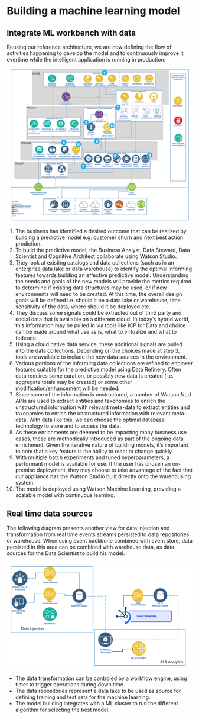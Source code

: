 # Building a machine learning model

## Integrate ML workbench with data 

Reusing our reference architecture, we are now defining the flow of activities happening to develop the model and to continuously improve it overtime while the intelligent application is running in production:

![](model-build.png)

1. The business has identified a desired outcome that can be realized by building a predictive model e.g. customer churn and next best action prodiction.
1. To build the predictive model; the Business Analyst, Data Steward, Data Scientist and Cognitive Architect collaborate using Watson Studio.
1. They look at existing catalogs and data collections (such as in an enterprise data lake or data warehouse) to identify the optimal informing features towards building an effective predictive model. Understanding the needs and goals of the new models will provide the metrics required to determine if existing data structures may be used, or if new environments will need to be created. At this time, the overall design goals will be defined i.e. should it be a data lake or warehouse, time sensitivity of the data, where should it be deployed etc.
1. They discuss some signals could be extracted out of third party and social data that is available on a different cloud. In today’s hybrid world, this information may be pulled in via tools like ICP for Data and choice can be made around what use as is, what to virtualize and what to federate.
1. Using a cloud native data service, these additional signals are pulled into the data collections.  Depending on the choices made at step 3, tools are available to include the new data sources in the environment.
1. Various portions of the informing data collections are refined to engineer features suitable for the predictive model using Data Refinery. Often data requires some curation, or possibly new data is created (i.e. aggregate totals may be created) or some other modification/enhancement will be needed.
1. Since some of the information is unstructured, a number of Watson NLU APIs are used to extract entities and taxonomies to enrich the unstructured information with relevant meta-data to extract entities and taxonomies to enrich the unstructured information with relevant meta-data.  With data like this, we can choose the optimal database technology to store and to access the data.
1. As these enrichments are deemed to be impacting many business use cases, these are methodically introduced as part of the ongoing data enrichment.  Given the iterative nature of building models, it’s important to note that a key feature is the ability to react to change quickly.  
1. With multiple batch experiments and tuned hyperparameters, a performant model is available for use.  If the user has chosen an on-premise deployment, they may choose to take advantage of the fact that our appliance has the Watson Studio built directly onto the warehousing system.
1. The model is deployed using Watson Machine Learning, providing a scalable model with continuous learning.


## Real time data sources

The following diagram presents another view for data injection and transformation from real time events streams persisted to data repositories or warehouse. When using event backbone combined with event store, data persisted in this area can be combined with warehouse data, as data sources for the Data Scientist to build his model.

![](model-ia-ai.png)

* The data transformation can be controled by a workflow engine, using timer to trigger operations during down time. 
* The data repositories represent a data lake to be used as source for defining training and test sets for the machine learning.
* The model building integrates with a ML cluster to run the different algorithm for selecting the best model.
